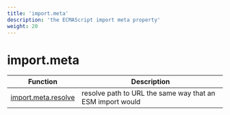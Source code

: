 ```yaml
---
title: 'import.meta'
description: 'the ECMAScript import meta property'
weight: 20
---
```


# import.meta

| Function                                                                                           | Description                                               |
| -------------------------------------------------------------------------------------------------- | --------------------------------------------------------- |
| [import.meta.resolve](https://grafana.com/docs/k6/<K6_VERSION>/javascript-api/import.meta/resolve) | resolve path to URL the same way that an ESM import would |
